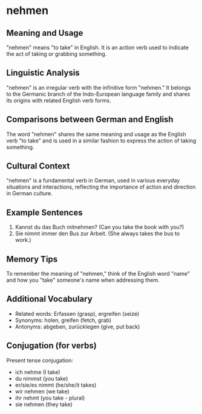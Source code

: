 # nehmen
## Meaning and Usage
"nehmen" means "to take" in English. It is an action verb used to indicate the act of taking or grabbing something.

## Linguistic Analysis
"nehmen" is an irregular verb with the infinitive form "nehmen." It belongs to the Germanic branch of the Indo-European language family and shares its origins with related English verb forms.

## Comparisons between German and English
The word "nehmen" shares the same meaning and usage as the English verb "to take" and is used in a similar fashion to express the action of taking something.

## Cultural Context
"nehmen" is a fundamental verb in German, used in various everyday situations and interactions, reflecting the importance of action and direction in German culture.

## Example Sentences
1. Kannst du das Buch mitnehmen? (Can you take the book with you?)
2. Sie nimmt immer den Bus zur Arbeit. (She always takes the bus to work.)

## Memory Tips
To remember the meaning of "nehmen," think of the English word "name" and how you "take" someone's name when addressing them.

## Additional Vocabulary
- Related words: Erfassen (grasp), ergreifen (seize)
- Synonyms: holen, greifen (fetch, grab)
- Antonyms: abgeben, zurücklegen (give, put back)

## Conjugation (for verbs)
Present tense conjugation:
- ich nehme (I take)
- du nimmst (you take)
- er/sie/es nimmt (he/she/it takes)
- wir nehmen (we take)
- ihr nehmt (you take - plural)
- sie nehmen (they take)